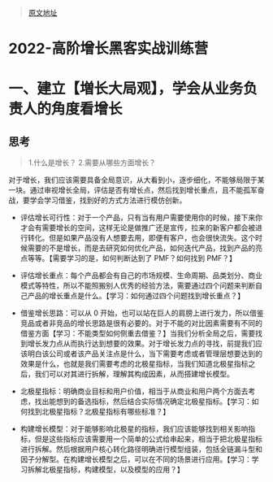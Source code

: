 > [原文地址](https://doc.weixin.qq.com/doc/w3_AJcAvgapACcLVauzm0jRuW0Udx780?scode=ALQAZQf1AAkMN1gIOwAJcAvgapACc)

# 2022-高阶增长黑客实战训练营

# 一、建立【増长大局观】，学会从业务负责人的角度看增长

## 思考

> 1.什么是增长？ 2.需要从哪些方面增长？

对于增长，我们应该需要具备全局意识，从大看到小，逐步细化，不能够局限于某一块。通过审视增长全局，评估是否有增长点，然后找到增长重点，且不能孤军奋战，要学会学习借鉴，找到好的方式方法进行模仿创新。

- 评估增长可行性：对于一个产品，只有当有用户需要使用你的时候，接下来你才会有需要增长的空间，这样无论是做推广还是宣传，拉来的新客户都会被进行转化。但是如果产品没有人想要去用，即便有客户，也会很快流失。这个时候需要的不是增长，而是去研究如何优化产品，如何迭代产品，找到产品的亮点等等。【需要学习的是，如何判断达到了 PMF？如何找到 PMF？】

- 评估增长重点：每个产品都会有自己的市场规模、生命周期、品类划分、商业模式等特性，所以不能照搬别人优秀的经验方法，需要通过四个问题来判断自己产品的增长重点是什么。【学习：如何通过四个问题找到增长重点？】

- 借鉴增长思路：可以从 0 开始，也可以站在巨人的肩膀上进行发力，所以借鉴竞品或者非竞品的增长思路是很有必要的。对于不能的对比因素需要有不同的借鉴方面【学习：不能类型如何侧重去借鉴？】当我们分析全局之后，需要找到增长发力点从而执行达到想要的效果。对于增长发力点的寻找，前提我们应该明白该公司或者该产品关注点是什么，当下需要考虑或者管理层想要达到的效果是什么，也就是我们需要考虑的北极星指标，当我们知道北极星指标之后，我们可以对其进行拆解，理解其构成因素，从而搭建增长模型。

- 北极星指标：明确商业目标和用户价值，相当于从商业和用户两个方面去考虑，找出能想到的备选指标，然后结合实际情况确定北极星指标。【学习：如何找到北极星指标？北极星指标有哪些标准？】

- 构建增长模型：对于能够影响北极星的指标，我们应该能够找到相关影响指标，但是这些指标应该需要用一个简单的公式给串起来，相当于把北极星指标进行拆解。然后根据用户核心转化路径明确进行模型组装，包括全链漏斗型和因子分解型。在构建增长模型之后，可以在不同的场景进行应用。【学习：学习拆解北极星指标，构建模型，以及模型的应用？】
